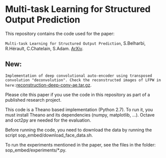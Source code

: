 # Multi-task Learning for Structured Output Prediction
This repository contains the code used for the paper: 

`Multi-task Learning for Structured Output Prediction`, S.Belharbi, R.Hérault, C.Chatelain, S.Adam. [ArXiv](https://arxiv.org/abs/1504.07550).
## New:
`Implementation of deep convolutional auto-encoder using transposed convolution "deconvolution". Check the reconstructed images of LFPW in here:`[reconstruction-deep-conv-ae.tar.gz](https://github.com/sbelharbi/structured-output-ae/tree/master/inout/deep-conv-ae-lfpw-reconstruction-image/reconstruction-deep-conv-ae.tar.gz).

Please cite this paper if you use the code in this repository as part of a
published research project.

This code is a Theano based implementation (Python 2.7). To run it, you must 
install Theano and its dependencies (numpy, matplotlib, ...). Octave and oct2py
are needed for the evaluation.

Before running the code, you need to download the data by running the script
sop_embed/download_face_data.sh.

To run the experiments mentioned in the paper, see the files in the folder:
sop_embed/experiments/*.py.



